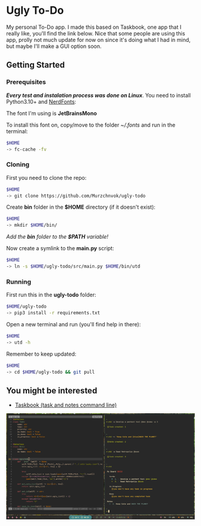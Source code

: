 # Ugly To-Do

My personal To-Do app. I made this based on Taskbook, one app that I really like, you'll find the link below. Nice that some people are using this app, prolly not much update for now on since it's doing what I had in mind, but maybe I'll make a GUI option soon.

## Getting Started

### Prerequisites

**_Every test and instalation process was done on Linux_**. You need to install Python3.10+ and [NerdFonts](https://www.nerdfonts.com/font-downloads):

The font I'm using is **JetBrainsMono**

To install this font on, copy/move to the folder _~/.fonts_ and run in the terminal:

```bash
$HOME
-> fc-cache -fv
```

### Cloning

First you need to clone the repo:

```bash
$HOME
-> git clone https://github.com/Murzchnvok/ugly-todo
```

Create **bin** folder in the **$HOME** directory (if it doesn't exist):

```bash
$HOME
-> mkdir $HOME/bin/
```

_Add the **bin** folder to the **$PATH** variable!_

Now create a symlink to the **main.py** script:

```bash
$HOME
-> ln -s $HOME/ugly-todo/src/main.py $HOME/bin/utd
```

### Running

First run this in the **ugly-todo** folder:

```bash
$HOME/ugly-todo
-> pip3 install -r requirements.txt
```

Open a new terminal and run (you'll find help in there):

```bash
$HOME
-> utd -h
```

Remember to keep updated:

```bash
$HOME
-> cd $HOME/ugly-todo && git pull
```

## You might be interested

- [Taskbook (task and notes command line)](https://github.com/klaussinani/taskbook)

![utd](screenshots/utd.png)
